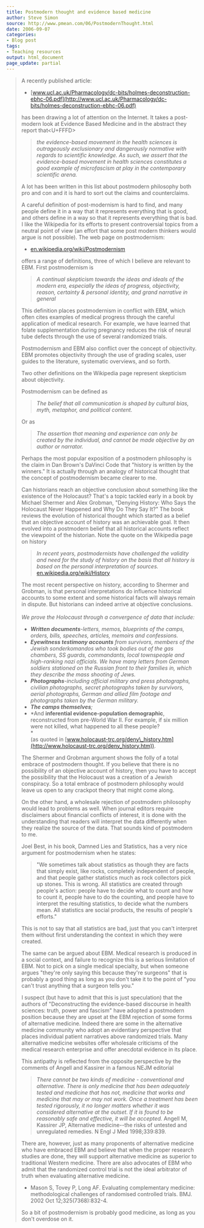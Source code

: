 ```yaml
---
title: Postmodern thought and evidence based medicine
author: Steve Simon
source: http://www.pmean.com/06/PostmodernThought.html
date: 2006-09-07
categories:
- Blog post
tags:
- Teaching resources
output: html_document
page_update: partial
---
```


> A recently published article:
>
> -   [www.ucl.ac.uk/Pharmacology/dc-bits/holmes-deconstruction-ebhc-06.pdf](http://www.ucl.ac.uk/Pharmacology/dc-bits/holmes-deconstruction-ebhc-06.pdf)
>
> has been drawing a lot of attention on the Internet. It takes a
> post-modern look at Evidence Based Medicine and in the abstract they
> report that<U+FFFD>
>
> > *the evidence-based movement in the health sciences is outrageously
> > exclusionary and dangerously normative with regards to scientific
> > knowledge. As such, we assert that the evidence-based movement in
> > health sciences constitutes a good example of microfascism at play
> > in the contemporary scientific arena.*
>
> A lot has been written in this list about postmodern philosophy both
> pro and con and it is hard to sort out the claims and counterclaims.
>
> A careful definition of post-modernism is hard to find, and many
> people define it in a way that it represents everything that is good,
> and others define in a way so that it represents everything that is
> bad. I like the Wikipedia for its efforts to present controversial
> topics from a neutral point of view (an effort that some post modern
> thinkers would argue is not possible). The web page on postmodernism:
>
> -   [en.wikipedia.org/wiki/Postmodernism](http://en.wikipedia.org/wiki/Postmodernism)
>
> offers a range of definitions, three of which I believe are relevant
> to EBM. First postmodernism is
>
> > *A continual skepticism towards the ideas and ideals of the modern
> > era, especially the ideas of progress, objectivity, reason,
> > certainty & personal identity, and grand narrative in general*
>
> This definition places postmodernism in conflict with EBM, which often
> cites examples of medical progress through the careful application of
> medical research. For example, we have learned that folate
> supplementation during pregnancy reduces the risk of neural tube
> defects through the use of several randomized trials.
>
> Postmodernism and EBM also conflict over the concept of objectivity.
> EBM promotes objectivity through the use of grading scales, user
> guides to the literature, systematic overviews, and so forth.
>
> Two other definitions on the Wikipedia page represent skepticism about
> objectivity.
>
> Postmodernism can be defined as
>
> > *The belief that all communication is shaped by cultural bias, myth,
> > metaphor, and political content.*
>
> Or as
>
> > *The assertion that meaning and experience can only be created by
> > the individual, and cannot be made objective by an author or
> > narrator.*
>
> Perhaps the most popular exposition of a postmodern philosophy is the
> claim in Dan Brown's DaVinci Code that "history is written by the
> winners." It is actually through an analogy of historical thought
> that the concept of postmodernism became clearer to me.
>
> Can historians reach an objective conclusion about something like the
> existence of the Holocaust? That's a topic tackled early in a book by
> Michael Shermer and Alex Grobman, "Denying History: Who Says the
> Holocaust Never Happened and Why Do They Say It?" The book reviews
> the evolution of historical thought which started as a belief that an
> objective account of history was an achievable goal. It then evolved
> into a postmodern belief that all historical accounts reflect the
> viewpoint of the historian. Note the quote on the Wikipedia page on
> history
>
> > *In recent years, postmodernists have challenged the validity and
> > need for the study of history on the basis that all history is based
> > on the personal interpretation of sources.*
> > [en.wikipedia.org/wiki/History](http://en.wikipedia.org/wiki/History)
>
> The most recent perspective on history, according to Shermer and
> Grobman, is that personal interpretations do influence historical
> accounts to some extent and some historical facts will always remain
> in dispute. But historians can indeed arrive at objective
> conclusions.\
> \
> *We prove the Holocaust through a convergence of data that include:*
>
> -   ***Written documents**-letters, memos, blueprints of the camps,
>     orders, bills, speeches, articles, memoirs and confessions.*
> -   ***Eyewitness testimony accounts** from survivors, members of the
>     Jewish sonderkomandos who took bodies out of the gas chambers, SS
>     guards, commandants, local townspeople and high-ranking nazi
>     officials. We have many letters from German soldiers stationed on
>     the Russian front to their families in, which they describe the
>     mass shooting of Jews.*
> -   ***Photographs**-including official military and press
>     photographs, civilian photographs, secret photographs taken by
>     survivors, aerial photographs, German and allied film footage and
>     photographs taken by the German military.*
> -   ***The camps themselves**;*
> -   *And **inferential evidence-population demographic**,
>     reconstructed from pre-World War II. For example, if six million
>     were not killed, what happened to all these people?\
>     *\
>     (as quoted in
>     [www.holocaust-trc.org/deny\_history.htm](http://www.holocaust-trc.org/deny_history.htm)).
>
> The Shermer and Grobman argument shows the folly of a total embrace of
> postmodern thought. If you believe that there is no possibility of an
> objective account of history, then you have to accept the possibility
> that the Holocaust was a creation of a Jewish conspiracy. So a total
> embrace of postmodern philosophy would leave us open to any crackpot
> theory that might come along.
>
> On the other hand, a wholesale rejection of postmodern philosophy
> would lead to problems as well. When journal editors require
> disclaimers about financial conflicts of interest, it is done with the
> understanding that readers will interpret the data differently when
> they realize the source of the data. That sounds kind of postmodern to
> me.
>
> Joel Best, in his book, Damned Lies and Statistics, has a very nice
> argument for postmodernism when he states:
>
> > "We sometimes talk about statistics as though they are facts that
> > simply exist, like rocks, completely independent of people, and that
> > people gather statistics much as rock collectors pick up stones.
> > This is wrong. All statistics are created through people's action:
> > people have to decide what to count and how to count it, people have
> > to do the counting, and people have to interpret the resulting
> > statistics, to decide what the numbers mean. All statistics are
> > social products, the results of people's efforts."
>
> This is not to say that all statistics are bad, just that you can't
> interpret them without first understanding the context in which they
> were created.
>
> The same can be argued about EBM. Medical research is produced in a
> social context, and failure to recognize this is a serious limitation
> of EBM. Not to pick on a single medical specialty, but when someone
> argues "they're only saying this because they're surgeons" that is
> probably a good thing as long as you don't take it to the point of
> "you can't trust anything that a surgeon tells you."
>
> I suspect (but have to admit that this is just speculation) that the
> authors of "Deconstructing the evidence-based discourse in health
> sciences: truth, power and fascism" have adopted a postmodern
> position because they are upset at the EBM rejection of some forms of
> alternative medicine. Indeed there are some in the alternative
> medicine community who adopt an evidentiary perspective that places
> individual patient narratives above randomized trials. Many
> alternative medicine websites offer wholesale criticisms of the
> medical research enterprise and offer anecdotal evidence in its place.
>
> This antipathy is reflected from the opposite perspective by the
> comments of Angell and Kassirer in a famous NEJM editorial
>
> > *There cannot be two kinds of medicine - conventional and
> > alternative. There is only medicine that has been adequately tested
> > and medicine that has not, medicine that works and medicine that may
> > or may not work. Once a treatment has been tested rigorously, it no
> > longer matters whether it was considered alternative at the outset.
> > If it is found to be reasonably safe and effective, it will be
> > accepted.* Angell M, Kassirer JP, Alternative medicine\--the risks
> > of untested and unregulated remedies. N Engl J Med 1998;339:839.
>
> There are, however, just as many proponents of alternative medicine
> who have embraced EBM and believe that when the proper research
> studies are done, they will support alternative medicine as superior
> to traditional Western medicine. There are also advocates of EBM who
> admit that the randomized control trial is not the ideal arbitrator of
> truth when evaluating alternative medicine.
>
> -   Mason S, Tovey P, Long AF. Evaluating complementary medicine:
>     methodological challenges of randomised controlled trials. BMJ.
>     2002 Oct 12;325(7368):832-4.
>
> So a bit of postmodernism is probably good medicine, as long as you
> don't overdose on it.
